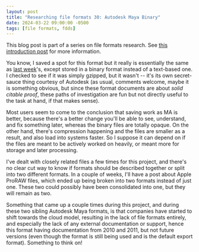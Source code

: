```yaml
---
layout: post
title: "Researching file formats 30: Autodesk Maya Binary"
date: 2024-03-22 09:00:00 -0500
tags: [file formats, fdds]
---
```


This blog post is part of a series on file formats research. See [this introduction post](https://bits.ashleyblewer.com/blog/2023/08/04/researching-file-formats-library-of-congress-sustainability-of-digital-formats/) for more information.

You know, I saved a spot for this format but it really is essentially the same as [last week](https://bits.ashleyblewer.com/blog/2024/03/15/researching-file-formats-29-autodesk-maya-project/)'s, except stored in a binary format instead of a text-based one. I checked to see if it was simply gzipped, but it wasn't -- it's its own secret-sauce thing courtesy of Autodesk (as usual, comments welcome, maybe it is something obvious, but since these format documents are about _solid citable proof_, these paths of investigation are fun but not directly useful to the task at hand, if that makes sense).

Most users seem to come to the conclusion that saving work as MA is better, because there's a better change you'll be able to see, understand, and fix something later, whereas the binary files are totally opaque. On the other hand, there's compression happening and the files are smaller as a result, and also load into systems faster. So I suppose it can depend on if the files are meant to be actively worked on heavily, or meant more for storage and later processing.

I've dealt with closely related files a few times for this project, and there's no clear cut way to know if formats should be described together or split into two different formats. In a couple of weeks, I'll have a post about Apple ProRAW files, which ended up being broken into two formats instead of just one. These two could possibly have been consolidated into one, but they will remain as two.

Something that came up a couple times during this project, and during these two sibling Autodesk Maya formats, is that companies have started to shift towards the cloud model, resulting in the lack of file formats entirely, and especially the lack of any external documentation or support, hence this format having documentation from 2010 and 2011, but not future versions (even though the format is still being used and is the default export format). Something to think on!